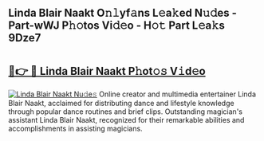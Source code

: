## Linda Blair Naakt O𝚗𝚕yf𝚊ns L𝚎a𝚔ed N𝚞𝚍es - Part-wWJ P𝚑𝚘tos Vi𝚍𝚎o - H𝚘𝚝 Part L𝚎a𝚔s 9Dze7

# <h2><a href="http://kf8a7g.oniu.top/?m=Linda+Blair+Naakt">🔗👉 🔴 Linda Blair Naakt P𝚑ot𝚘𝚜 V𝚒d𝚎o</a></h2>

[![Linda Blair Naakt Nu𝚍e𝚜](https://i.imgur.com/0qMVB7G.gif)](http://kf8a7g.oniu.top/?m=Linda+Blair+Naakt)
Online creator and multimedia entertainer Linda Blair Naakt, acclaimed for distributing dance and lifestyle knowledge through popular dance routines and brief clips. Outstanding magician's assistant Linda Blair Naakt, recognized for their remarkable abilities and accomplishments in assisting magicians.  
